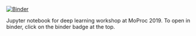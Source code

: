 [![Binder](https://mybinder.org/badge_logo.svg)](https://mybinder.org/v2/gh/maetshju/moproc2019_deep_learning_workshop/workshop_final)

Jupyter notebook for deep learning workshop at MoProc 2019. To open in binder, click on the binder badge at the top.
